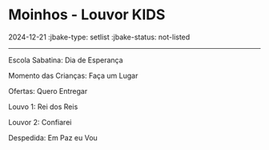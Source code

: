 # Moinhos - Louvor KIDS
2024-12-21
:jbake-type: setlist
:jbake-status: not-listed

----
Escola Sabatina:
    Dia de Esperança

Momento das Crianças:
    Faça um Lugar

Ofertas:
    Quero Entregar

Louvo 1:
    Rei dos Reis

Louvor 2:
    Confiarei

Despedida:
    Em Paz eu Vou
```

